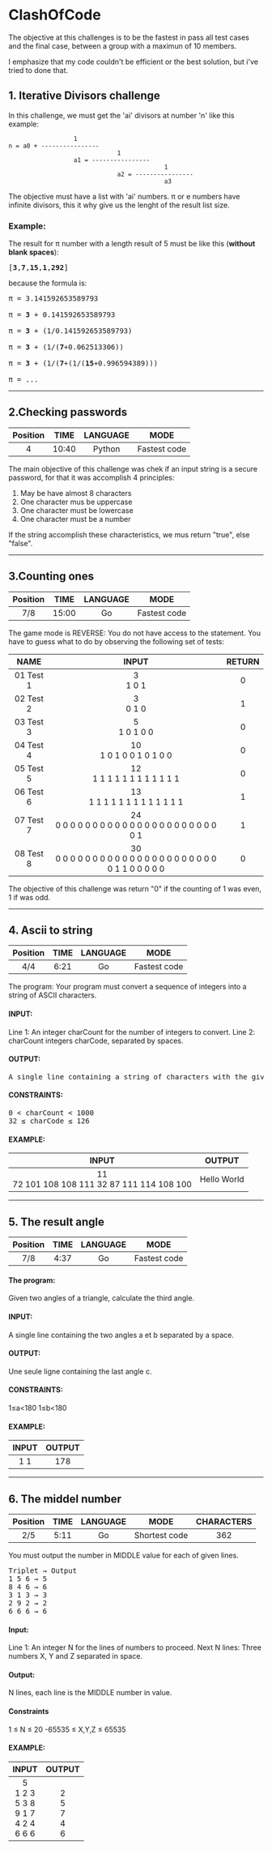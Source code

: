 # ClashOfCode

The objective at this challenges is to be the fastest in pass all test cases and the final case, between a group with a maximun of 10 members.

I emphasize that my code couldn't be efficient or the best solution, but i've tried to done that.


## 1. Iterative Divisors challenge
In this challenge, we must get the 'ai' divisors at number 'n' like this example:


```
                  1
n = a0 + ----------------
                              1
                  a1 = ----------------
                                           1   
                              a2 = ----------------
                                           a3
```

The objective must have a list with 'ai' numbers.
π or e numbers have infinite divisors, this it why give us the lenght of the result list size.

### Example:

The result for π number with a length result of 5 must be like this (**without blank spaces**):
<pre>
[<b>3</b>,<b>7</b>,<b>15</b>,<b>1</b>,<b>292</b>]
</pre>

because the formula is:

<pre>
π = 3.141592653589793<br>
π = <b>3</b> + 0.141592653589793<br>
π = <b>3</b> + (1/0.141592653589793)<br>
π = <b>3</b> + (1/(<b>7</b>+0.062513306))<br>
π = <b>3</b> + (1/(<b>7</b>+(1/(<b>15</b>+0.996594389)))<br>
π = ...
</pre>
______________________________________________
## 2.Checking passwords
| Position | TIME  |  LANGUAGE  |     MODE    |
| :------: | :---: | :--------: | :---------: |
|    4     | 10:40 |   Python   |Fastest code |

The main objective of this challenge was chek if an input string is a secure password, for that it was accomplish 4 principles:

1. May be have almost 8 characters
2. One character mus be uppercase
3. One character must be lowercase
4. One character must be a number

If the string accomplish these characteristics, we mus return "true", else "false".


______________________________________________
## 3.Counting ones

| Position |  TIME |  LANGUAGE  |    MODE    |
| :------: | :---: |  :-------: | :---------:|
|   7/8    | 15:00 |     Go     |Fastest code|

The game mode is REVERSE: You do not have access to the statement. You have to guess what to do by observing the following set of tests:

|    NAME    |                            INPUT                                | RETURN |
|  :------:  | :------------------------------------------------------------:  | :----: |
|01 Test 1   |                         3 <br>1 0 1                             |    0   |
|02 Test 2   |                         3 <br>0 1 0                             |    1   |
|03 Test 3   |                        5<br>1 0 1 0 0                           |    0   |
|04 Test 4   |                  10<br>1 0 1 0 0 1 0 1 0 0                      |    0   |
|05 Test 5   |                12<br>1 1 1 1 1 1 1 1 1 1 1 1                    |    0   |
|06 Test 6   |               13<br>1 1 1 1 1 1 1 1 1 1 1 1 1                   |    1   |
|07 Test 7   |     24<br>0 0 0 0 0 0 0 0 0 0 0 0 0 0 0 0 0 0 0 0 0 0 0 1       |    1   |
|08 Test 8   |30<br>0 0 0 0 0 0 0 0 0 0 0 0 0 0 0 0 0 0 0 0 0 0 0 1 1 0 0 0 0 0|    0   |

The objective of this challenge was return "0" if the counting of 1 was even, 1 if was odd.
______________________________________________
## 4. Ascii to string

| Position |  TIME |  LANGUAGE  |    MODE     |
| :------: | :---: |  :-------: | :---------: |
|   4/4    | 6:21  |     Go     |Fastest code |

The program:
Your program must convert a sequence of integers into a string of ASCII characters.

#### INPUT:
Line 1: An integer charCount for the number of integers to convert.
Line 2: charCount integers charCode, separated by spaces.

#### OUTPUT:
<pre>
A single line containing a string of characters with the given ASCII codes.
</pre>

#### CONSTRAINTS:
<pre>
0 < charCount < 1000 
32 ≤ charCode ≤ 126
</pre>

#### EXAMPLE:
|                      INPUT                    |     OUTPUT    | 
| :-------------------------------------------: | :-----------: |  
|11 <br>72 101 108 108 111 32 87 111 114 108 100|  Hello World  |
 
 _________________________________
## 5. The result angle
 
| Position |  TIME |  LANGUAGE  |     MODE    |
| :------: | :---: |  :-------: | :---------: |
|   7/8    | 4:37  |     Go     | Fastest code|

#### The program:
Given two angles of a triangle, calculate the third angle.

#### INPUT:
A single line containing the two angles a et b separated by a space.

#### OUTPUT:
Une seule ligne containing the last angle c.

#### CONSTRAINTS:
1≤a<180
1≤b<180

#### EXAMPLE:
|   INPUT   |   OUTPUT  | 
| :-------: | :-------: | 
|   1 1     |    178    | 
______________________________________________
## 6. The middel number

| Position |  TIME |  LANGUAGE  |       MODE        |  CHARACTERS |
| :------: | :---: |  :-------: | :---------------: | :---------: |
|   2/5    | 5:11  |     Go     |   Shortest code   |     362     |


You must output the number in MIDDLE value for each of given lines.
<pre>
Triplet → Output
1 5 6 → 5
8 4 6 → 6
3 1 3 → 3
2 9 2 → 2
6 6 6 → 6
</pre>

#### Input:
Line 1: An integer N for the lines of numbers to proceed.
Next N lines: Three numbers X, Y and Z separated in space.

#### Output:
N lines, each line is the MIDDLE number in value.

#### Constraints
1 ≤ N ≤ 20
-65535 ≤ X,Y,Z ≤ 65535

#### EXAMPLE: 

|                    INPUT                         |          OUTPUT         | 
| :----------------------------------------------: | :---------------------: | 
|5<br>1 2 3<br>5 3 8<br>9 1 7<br>4 2 4<br>6 6 6<br>|<br>2<br>5<br>7<br>4<br>6<br>|

